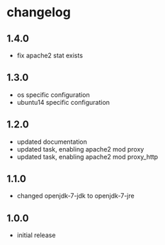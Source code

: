 # changelog

## 1.4.0

- fix apache2 stat exists

## 1.3.0

- os specific configuration
- ubuntu14 specific configuration

## 1.2.0

- updated documentation
- updated task, enabling apache2 mod proxy
- updated task, enabling apache2 mod proxy_http

## 1.1.0

- changed openjdk-7-jdk  to openjdk-7-jre

## 1.0.0

- initial release